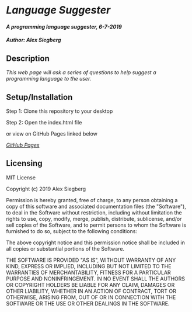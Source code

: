 # _Language Suggester_

#### _A programming language suggester, 6-7-2019_

#### _Author: Alex Siegberg_

## Description

_This web page will ask a series of questions to help suggest a programming language to the user._

## Setup/Installation

Step 1: Clone this repository to your desktop

Step 2: Open the index.html file

or view on GitHub Pages linked below

_[GitHub Pages](http://alexx.github.io/language-suggester/)_

## Licensing

MIT License

Copyright (c) 2019 Alex Siegberg

Permission is hereby granted, free of charge, to any person obtaining a copy
of this software and associated documentation files (the "Software"), to deal
in the Software without restriction, including without limitation the rights
to use, copy, modify, merge, publish, distribute, sublicense, and/or sell
copies of the Software, and to permit persons to whom the Software is
furnished to do so, subject to the following conditions:

The above copyright notice and this permission notice shall be included in all
copies or substantial portions of the Software.

THE SOFTWARE IS PROVIDED "AS IS", WITHOUT WARRANTY OF ANY KIND, EXPRESS OR
IMPLIED, INCLUDING BUT NOT LIMITED TO THE WARRANTIES OF MERCHANTABILITY,
FITNESS FOR A PARTICULAR PURPOSE AND NONINFRINGEMENT. IN NO EVENT SHALL THE
AUTHORS OR COPYRIGHT HOLDERS BE LIABLE FOR ANY CLAIM, DAMAGES OR OTHER
LIABILITY, WHETHER IN AN ACTION OF CONTRACT, TORT OR OTHERWISE, ARISING FROM,
OUT OF OR IN CONNECTION WITH THE SOFTWARE OR THE USE OR OTHER DEALINGS IN THE
SOFTWARE.
